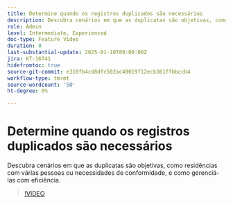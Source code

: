 ```yaml
---
title: Determine quando os registros duplicados são necessários
description: Descubra cenários em que as duplicatas são objetivas, como residências com várias pessoas ou necessidades de conformidade, e como gerenciá-las com eficiência.
role: Admin
level: Intermediate, Experienced
doc-type: Feature Video
duration: 0
last-substantial-update: 2025-01-10T00:00:00Z
jira: KT-16741
hidefromtoc: true
source-git-commit: e310fb4cd8dfc502ac49019f12ecb361ffbbccb4
workflow-type: tm+mt
source-wordcount: '50'
ht-degree: 0%

---
```



# Determine quando os registros duplicados são necessários

Descubra cenários em que as duplicatas são objetivas, como residências com várias pessoas ou necessidades de conformidade, e como gerenciá-las com eficiência.

>[!VIDEO](https://video.tv.adobe.com/v/3441949/?learn=on&enablevpops)
